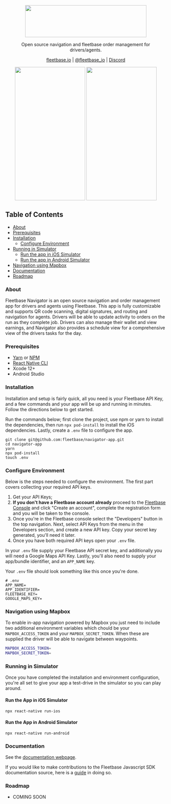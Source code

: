 <p align="center">
  <img src="https://flb-assets.s3.ap-southeast-1.amazonaws.com/static/fleetbase-logo-svg.svg" width="380" height="100" />
</p>
<p align="center">
Open source navigation and fleetbase order management for drivers/agents.
</p>

<p align="center">
  <a href="https://fleetbase.io">fleetbase.io</a> | <a href="https://twitter.com/fleetbase_io">@fleetbase_io</a> | <a href="https://discord.gg/fjP4sReEvH">Discord</a>
</p>

<p align="center">
	<img src="https://user-images.githubusercontent.com/816371/154444685-c21ef84c-03d8-4656-8624-638688a292b8.png" width="220" height="416" />
	<img src="https://user-images.githubusercontent.com/816371/154444705-b3226353-81f8-4292-8228-0b1a0196e628.png" width="220" height="416" />
</p>

## Table of Contents

 - [About](#about)
 - [Prerequisites](#prerequisites)
 - [Installation](#installation)
	 - [Configure Environment](#configure-environment)
 - [Running in Simulator](#running-in-simulator)
	 - [Run the app in iOS Simulator](#run-the-app-in-ios-simulator)
	 - [Run the app in Android Simulator](#run-the-app-in-android-simulator)
 - [Navigation using Mapbox](#navigation-using-mapbox)
 - [Documentation](#documentation)
 - [Roadmap](#roadmap)

### About
Fleetbase Navigator is an open source navigation and order management app for drivers and agents using Fleetbase. This app is fully customizable and supports QR code scanning, digital signatures, and routing and navigation for agents. Drivers will be able to update activity to orders on the run as they complete job. Drivers can also manage their wallet and view earnings, and Navigator also provides a schedule view for a comprehensive view of the drivers tasks for the day.

### Prerequisites
 - [Yarn](https://yarnpkg.com/) or [NPM](https://nodejs.org/en/)
 - [React Native CLI](https://reactnative.dev/docs/environment-setup)
 - Xcode 12+
 - Android Studio

### Installation
Installation and setup is fairly quick, all you need is your Fleetbase API Key, and a few commands and your app will be up and running in minutes. Follow the directions below to get started.

Run the commands below; first clone the project, use npm or yarn to install the dependencies, then run `npx pod-install` to install the iOS dependencies. Lastly, create a `.env` file to configure the app.
```
git clone git@github.com:fleetbase/navigator-app.git
cd navigator-app
yarn
npx pod-install
touch .env
```
### Configure Environment
Below is the steps needed to configure the environment. The first part covers collecting your required API keys.

 1. Get your API Keys; 
 2. **If you don't have a Fleetbase account already** proceed to the [Fleetbase Console](https://console.fleetbase.io/) and click "Create an account", complete the registration form and you will be taken to the console. 
 3. Once you're in the Fleetbase console select the "Developers" button in the top navigation. Next, select API Keys from the menu in the Developers section, and create a new API key. Copy your secret key generated, you'll need it later.
 4. Once you have both required API keys open your `.env` file.

In your `.env` file supply your Fleetbase API secret key, and additionally you will need a Google Maps API Key. Lastly, you'll also need to supply your app/bundle identifier, and an `APP_NAME` key.

Your `.env` file should look something like this once you're done.

```
# .env
APP_NAME=
APP_IDENTIFIER=
FLEETBASE_KEY=
GOOGLE_MAPS_KEY=
```

### Navigation using Mapbox
To enable in-app navigation powered by Mapbox you just need to include two additional environment variables which chould be your `MAPBOX_ACCESS_TOKEN` and your `MAPBOX_SECRET_TOKEN`. When these are supplied the driver will be able to navigate between waypoints.

```bash
MAPBOX_ACCESS_TOKEN=
MAPBOX_SECRET_TOKEN=
```

### Running in Simulator
Once you have completed the installation and environment configuration, you're all set to give your app a test-drive in the simulator so you can play around.

#### Run the App in iOS Simulator
```
npx react-native run-ios
```
#### Run the App in Android Simulator
```
npx react-native run-android
```

### Documentation
See the [documentation webpage](https://fleetbase.io/docs).

If you would like to make contributions to the Fleetbase Javascript SDK documentation source, here is a [guide](https://github.com/fleetbase/fleetbase-js/blob/master/CONTRIBUTING.md) in doing so.

### Roadmap
 - COMING SOON
